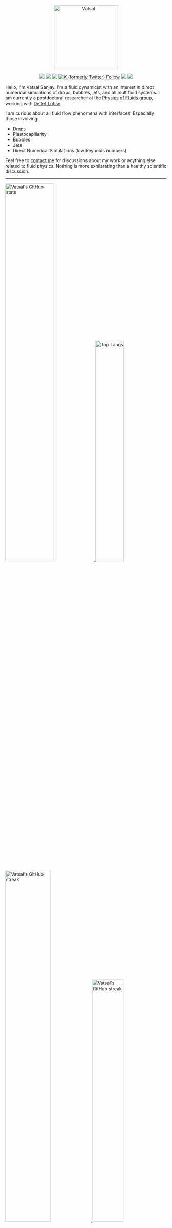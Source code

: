 <center>

[<img alt="Vatsal" width="200px" src="https://www.dropbox.com/s/dxyybgtblo8er6h/Logo_Vatsal_Vector.png?raw=1">](https://www.vatsalsanjay.com)

[<img src="https://img.shields.io/badge/googlescholar-4285F4?&style=for-the-badge&logo=googlescholar&logoColor=white">](https://scholar.google.com/citations?hl=en&user=67aQviYAAAAJ)
[<img src="https://img.shields.io/static/v1.svg?&style=for-the-badge&logo=ResearchGate&label=&message=ResearchGate&logoColor=white&color=green">](https://www.researchgate.net/profile/Vatsal-Sanjay-2)
[<img src="https://img.shields.io/badge/BlueSky-Profile-blue?&style=for-the-badge">](https://bsky.app/profile/vatsalsanjay.bsky.social)
[![X (formerly Twitter) Follow](https://img.shields.io/twitter/follow/VatsalSanjay?style=for-the-badge&link=https%3A%2F%2Ftwitter.com%2FVatsalSanjay)](https://twitter.com/VatsalSanjay)
[<img src="https://img.shields.io/badge/linkedin-0A66C2?&style=for-the-badge&logo=linkedin">](https://www.linkedin.com/in/vatsalsanjay/)
[<img src="https://img.shields.io/badge/orcid-A6CE39?&style=for-the-badge&logo=orcid&logoColor=white">](https://orcid.org/0000-0002-4293-6099)
</center>

Hello, I'm Vatsal Sanjay. I'm a fluid dynamicist with an interest in direct numerical simulations of drops, bubbles, jets, and all multifluid systems. I am currently a postdoctoral researcher at the [Physics of Fluids group](https://pof.tnw.utwente.nl), working with [Detlef Lohse](https://en.wikipedia.org/wiki/Detlef_Lohse). 

I am curious about all fluid flow phenomena with interfaces. Especially those involving:

- Drops
- Plastocapillarity
- Bubbles
- Jets
- Direct Numerical Simulations (low Reynolds numbers)

Feel free to [contact me](mailto:contact@vatsalsanjay.com) for discussions about my work or anything else related to fluid physics. Nothing is more exhilarating than a healthy scientific discussion.

<!-- ![Vatsal's GitHub stats](https://github-readme-stats-xi-wine-74.vercel.app/api?username=VatsalSy&show_icons=true&theme=vision-friendly-dark)

![Top Langs](https://github-readme-stats-xi-wine-74.vercel.app/api/top-langs/?username=VatsalSy&layout=compact&theme=vision-friendly-dark) -->

---

  <a href="https://github.com/VatsalSy" target="_blank">
    <picture>
      <source media="(prefers-color-scheme: dark)" srcset="https://cust-github-readme-stats.vercel.app/api?username=VatsalSy&show_icons=true&theme=vision-friendly-dark&rank_icon=github" width="55%" height="auto">
      <img alt="Vatsal's GitHub stats" src="https://cust-github-readme-stats.vercel.app/api?username=VatsalSy&show_icons=true&theme=solarized-light&hide_border=true&rank_icon=github" width="55%" height="auto">
    </picture>
  </a>
  <a href="https://github.com/VatsalSy" target="_blank">
    <picture>
      <source media="(prefers-color-scheme: dark)" srcset="https://cust-github-readme-stats.vercel.app/api/top-langs/?username=VatsalSy&layout=compact&theme=vision-friendly-dark" width="42%" height="auto">
      <img alt="Top Langs" src="https://cust-github-readme-stats.vercel.app/api/top-langs/?username=VatsalSy&layout=compact&theme=solarized-light&hide_border=true" width="42%" height="auto">
    </picture>
  </a>

  <a href="https://github.com/VatsalSy" target="_blank">
    <picture>
      <source media="(prefers-color-scheme: dark)" srcset="https://github-readme-streak-stats-delta-lovat.vercel.app/?user=VatsalSy&theme=vision-friendly-dark" width="53%" height="auto">
      <img alt="Vatsal's GitHub streak" src="https://github-readme-streak-stats-delta-lovat.vercel.app/?user=VatsalSy&theme=solarized-light&hide_border=true" width="53%" height="auto">
    </picture>
  </a>

  <a href="https://www.youtube.com/@VatsalSanjay" target="_blank">
    <picture>
      <source media="(prefers-color-scheme: dark)" srcset="https://cust-youtube-stats-card.vercel.app/api?channelid=UC-eTdHrAM_eQrWOtNLoT19w&theme=vision_friendly_dark&cache_seconds=0" width="44%" height="auto">
      <img alt="Vatsal's GitHub streak" src="https://cust-youtube-stats-card.vercel.app/api?channelid=UC-eTdHrAM_eQrWOtNLoT19w&theme=solarized_light&hide_border=true" width="44%" height="auto">
    </picture>
 </a>

---

### :zap: Recent Activity

<!--START_SECTION:activity-->
1. 🎉 Merged PR [#7](https://github.com/comphy-lab/comphy-lab.github.io/pull/7) in [comphy-lab/comphy-lab.github.io](https://github.com/comphy-lab/comphy-lab.github.io)
2. 💪 Opened PR [#7](https://github.com/comphy-lab/comphy-lab.github.io/pull/7) in [comphy-lab/comphy-lab.github.io](https://github.com/comphy-lab/comphy-lab.github.io)
3. 🎉 Merged PR [#4](https://github.com/VatsalSy/Vatsal_CV/pull/4) in [VatsalSy/Vatsal_CV](https://github.com/VatsalSy/Vatsal_CV)
4. 💪 Opened PR [#4](https://github.com/VatsalSy/Vatsal_CV/pull/4) in [VatsalSy/Vatsal_CV](https://github.com/VatsalSy/Vatsal_CV)
5. 🚀 Published release [Google & Apple Task Sync v1.0](https://github.com/VatsalSy/gTasks-RemindersSync/releases/tag/v1.0) in [VatsalSy/gTasks-RemindersSync](https://github.com/VatsalSy/gTasks-RemindersSync)
<!--END_SECTION:activity-->
---

### Hi there 👋
<p align="left"> <img src="https://komarev.com/ghpvc/?username=VatsalSy&label=Profile%20views&color=orange&style=for-the-badge" alt="VatsalSy" /> </p>

---
### :zap: More statistics

<!--START_SECTION:github-stats-->
**My Total Overall Commits: 2306** 

**I'm an Early 🐤** 

```text
🌞 Morning                500 commits         █████░░░░░░░░░░░░░░░░░░░░   21.68 % 
🌆 Daytime                761 commits         ████████░░░░░░░░░░░░░░░░░   33.00 % 
🌃 Evening                767 commits         ████████░░░░░░░░░░░░░░░░░   33.26 % 
🌙 Night                  278 commits         ███░░░░░░░░░░░░░░░░░░░░░░   12.06 % 
```
📅 **I'm Most Productive on Sunday** 

```text
Monday                   274 commits         ███░░░░░░░░░░░░░░░░░░░░░░   11.88 % 
Tuesday                  324 commits         ████░░░░░░░░░░░░░░░░░░░░░   14.05 % 
Wednesday                272 commits         ███░░░░░░░░░░░░░░░░░░░░░░   11.80 % 
Thursday                 300 commits         ███░░░░░░░░░░░░░░░░░░░░░░   13.01 % 
Friday                   272 commits         ███░░░░░░░░░░░░░░░░░░░░░░   11.80 % 
Saturday                 418 commits         █████░░░░░░░░░░░░░░░░░░░░   18.13 % 
Sunday                   446 commits         █████░░░░░░░░░░░░░░░░░░░░   19.34 % 
```


<!--END_SECTION:github-stats-->

<!--START_SECTION:waka-->
![Code Time](http://img.shields.io/badge/Code%20Time-1%2C264%20hrs%2039%20mins-blue)

![Lines of code](https://img.shields.io/badge/From%20Hello%20World%20I%27ve%20Written-57.2%20million%20lines%20of%20code-blue)

**🐱 My GitHub Data** 

> 📦 4.7 MB Used in GitHub's Storage 
 > 
> 🏆 550 Contributions in the Year 2025
 > 
> 🚫 Not Opted to Hire
 > 
> 📜 92 Public Repositories 
 > 
> 🔑 53 Private Repositories 
 > 
📊 **This Week I Spent My Time On** 

```text
🕑︎ Time Zone: Europe/Amsterdam

💬 Programming Languages: 
Other                    45 hrs 5 mins       ██████████████████████░░░   87.39 % 
LaTeX                    2 hrs 4 mins        █░░░░░░░░░░░░░░░░░░░░░░░░   04.03 % 
C                        1 hr 44 mins        █░░░░░░░░░░░░░░░░░░░░░░░░   03.38 % 
Markdown                 1 hr 14 mins        █░░░░░░░░░░░░░░░░░░░░░░░░   02.40 % 
Swift                    28 mins             ░░░░░░░░░░░░░░░░░░░░░░░░░   00.94 % 

🔥 Editors: 
Slack                    14 hrs 28 mins      ███████░░░░░░░░░░░░░░░░░░   28.07 % 
Warp                     11 hrs 48 mins      ██████░░░░░░░░░░░░░░░░░░░   22.89 % 
Obsidian                 8 hrs 39 mins       ████░░░░░░░░░░░░░░░░░░░░░   16.79 % 
VS Code                  4 hrs 5 mins        ██░░░░░░░░░░░░░░░░░░░░░░░   07.93 % 
Cursor                   4 hrs 4 mins        ██░░░░░░░░░░░░░░░░░░░░░░░   07.91 % 

🐱‍💻 Projects: 
Writing                  19 hrs 49 mins      ██████████░░░░░░░░░░░░░░░   38.41 % 
contacts-iCloud          8 hrs 48 mins       ████░░░░░░░░░░░░░░░░░░░░░   17.06 % 
theoPractice             7 hrs 28 mins       ████░░░░░░░░░░░░░░░░░░░░░   14.47 % 
LaunchAgents             6 hrs 10 mins       ███░░░░░░░░░░░░░░░░░░░░░░   11.97 % 
Claude                   3 hrs 29 mins       ██░░░░░░░░░░░░░░░░░░░░░░░   06.78 % 

💻 Operating System: 
Mac                      51 hrs 35 mins      █████████████████████████   100.00 % 
```

**I Mostly Code in C** 

```text
TeX                      46 repos            ███████░░░░░░░░░░░░░░░░░░   26.59 % 
Jupyter Notebook         35 repos            █████░░░░░░░░░░░░░░░░░░░░   20.23 % 
Swift                    5 repos             █░░░░░░░░░░░░░░░░░░░░░░░░   02.89 % 
Markdown                 1 repo              ░░░░░░░░░░░░░░░░░░░░░░░░░   00.58 % 
Shell                    1 repo              ░░░░░░░░░░░░░░░░░░░░░░░░░   00.58 % 
```




 Last Updated on 22/02/2025 01:23:34 UTC
<!--END_SECTION:waka-->
---


<a href="https://github.com/VatsalSy" target="_blank">
    <picture>
      <source media="(prefers-color-scheme: dark)" srcset="https://cust-github-readme-activity-graph-lup52w9gb.vercel.app/graph?username=VatsalSy&theme=github-compact&&area=true&hide_border=true&hide_title=true&days=42" width="100%" height="auto">
      <img alt="Vatsal's GitHub stats" src="https://cust-github-readme-activity-graph-lup52w9gb.vercel.app/graph?username=VatsalSy&theme=green&&area=true&hide_border=true&hide_title=true&days=42" width="100%" height="auto">
    </picture>
</a>

<div align="center">
  <a href="https://next.ossinsight.io/widgets/official/analyze-user-contribution-time-distribution?user_id=17101345&period=all_times" target="_blank">
    <picture>
      <source media="(prefers-color-scheme: dark)" srcset="https://next.ossinsight.io/widgets/official/analyze-user-contribution-time-distribution/thumbnail.png?user_id=17101345&period=all_times&image_size=auto&color_scheme=dark" width="721" height="auto">
      <img alt="Contribution Time Distribution of @VatsalSy" src="https://next.ossinsight.io/widgets/official/analyze-user-contribution-time-distribution/thumbnail.png?user_id=17101345&period=all_times&image_size=auto&color_scheme=light" width="721" height="auto">
    </picture>
  </a>
</div>


---
<!-- my-badges start -->
<a href="my-badges/a-commit.md"><img src="https://my-badges.github.io/my-badges/a-commit.png" alt="One of my commit sha starts with &quot;a&quot;." title="One of my commit sha starts with &quot;a&quot;." width="64"></a>
<a href="my-badges/ab-commit.md"><img src="https://my-badges.github.io/my-badges/ab-commit.png" alt="One of my commit sha starts with &quot;ab&quot;." title="One of my commit sha starts with &quot;ab&quot;." width="64"></a>
<a href="my-badges/chore-commit.md"><img src="https://my-badges.github.io/my-badges/chore-commit.png" alt="I did a little housekeeping! 🧹" title="I did a little housekeeping! 🧹" width="64"></a>
<a href="my-badges/covid-19.md"><img src="https://my-badges.github.io/my-badges/covid-19.png" alt="I rolled before Covid-19: Survivor of the Great TP Shortage" title="I rolled before Covid-19: Survivor of the Great TP Shortage" width="64"></a>
<a href="my-badges/delorean.md"><img src="https://my-badges.github.io/my-badges/delorean.png" alt="I committed on the day Doctor Emmett Brown invented the flux capacitor!" title="I committed on the day Doctor Emmett Brown invented the flux capacitor!" width="64"></a>
<a href="my-badges/epic-commit.md"><img src="https://my-badges.github.io/my-badges/epic-commit.png" alt="I made an epic commit with a message over 500 chars." title="I made an epic commit with a message over 500 chars." width="64"></a>
<a href="my-badges/favorite-word.md"><img src="https://my-badges.github.io/my-badges/favorite-word.png" alt="My favorite word is &quot;update&quot;." title="My favorite word is &quot;update&quot;." width="64"></a>
<a href="my-badges/github-anniversary-5.md"><img src="https://my-badges.github.io/my-badges/github-anniversary-5.png" alt="I joined GitHub 5 years ago." title="I joined GitHub 5 years ago." width="64"></a>
<a href="my-badges/mass-delete-commit.md"><img src="https://my-badges.github.io/my-badges/mass-delete-commit.png" alt="When I delete code, I delete a lot." title="When I delete code, I delete a lot." width="64"></a>
<a href="my-badges/mass-delete-commit-10k.md"><img src="https://my-badges.github.io/my-badges/mass-delete-commit-10k.png" alt="When I delete code, I delete a lot." title="When I delete code, I delete a lot." width="64"></a>
<a href="my-badges/polite-coder.md"><img src="https://my-badges.github.io/my-badges/polite-coder.png" alt="I am a polite coder." title="I am a polite coder." width="64"></a>
<a href="my-badges/stars-100.md"><img src="https://my-badges.github.io/my-badges/stars-100.png" alt="I collected 100 stars." title="I collected 100 stars." width="64"></a>
<a href="my-badges/sleepy-coder.md"><img src="https://my-badges.github.io/my-badges/sleepy-coder.png" alt="I am a sleepy coder." title="I am a sleepy coder." width="64"></a>
<a href="my-badges/morning-commits.md"><img src="https://my-badges.github.io/my-badges/morning-commits.png" alt="I commit in the morning." title="I commit in the morning." width="64"></a>
<a href="my-badges/evening-commits.md"><img src="https://my-badges.github.io/my-badges/evening-commits.png" alt="I commit in the evening." title="I commit in the evening." width="64"></a>
<a href="my-badges/midnight-commits.md"><img src="https://my-badges.github.io/my-badges/midnight-commits.png" alt="I commit at midnight." title="I commit at midnight." width="64"></a>
<a href="my-badges/spooky-commit.md"><img src="https://my-badges.github.io/my-badges/spooky-commit.png" alt="I committed on the Halloween! Boo!" title="I committed on the Halloween! Boo!" width="64"></a>
<a href="my-badges/my-badges-contributor.md"><img src="https://my-badges.github.io/my-badges/my-badges-contributor.png" alt="I contributed to My Badges!" title="I contributed to My Badges!" width="64"></a>
<a href="my-badges/self-star.md"><img src="https://my-badges.github.io/my-badges/self-star.png" alt="I&apos;ve starred 71 my own repositories." title="I&apos;ve starred 71 my own repositories." width="64"></a>
<a href="my-badges/public-keys-5.md"><img src="https://my-badges.github.io/my-badges/public-keys-5.png" alt="I have five or more public keys" title="I have five or more public keys" width="64"></a>
<a href="my-badges/fix-2.md"><img src="https://my-badges.github.io/my-badges/fix-2.png" alt="I did 2 sequential fixes." title="I did 2 sequential fixes." width="64"></a>
<a href="my-badges/this-is-fine.md"><img src="https://my-badges.github.io/my-badges/this-is-fine.png" alt="I merged a PR with failing checks" title="I merged a PR with failing checks" width="64"></a>
<!-- my-badges end -->

---


## 😂 Lighten Up Your Day with a Joke!

<p align="center">
  <img src="https://readme-jokes.vercel.app/api" alt="Error fetching resource, Refresh again to view Jokes Card" width="50%" />
</p>
